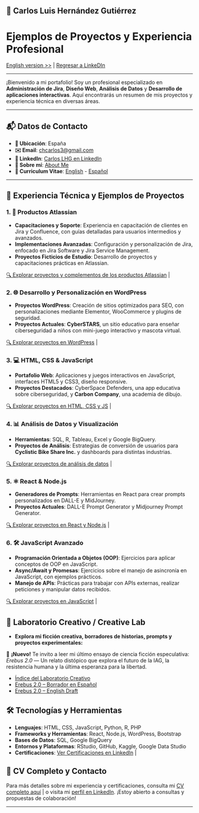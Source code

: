 ## 🚀 Carlos Luis Hernández Gutiérrez

# Ejemplos de Proyectos y Experiencia Profesional

[English version >>](/README.md) | [Regresar a  LinkeDIn](https://www.linkedin.com/in/carloslhg)

---

¡Bienvenido a mi portafolio! Soy un profesional especializado en **Administración de Jira**, **Diseño Web**, **Análisis de Datos** y **Desarrollo de aplicaciones interactivas**. Aquí encontrarás un resumen de mis proyectos y experiencia técnica en diversas áreas.

---

## 📬 Datos de Contacto

- **📍 Ubicación**: España
- **✉️ Email**: chcarlos3@gmail.com
- **🔗 LinkedIn**: [Carlos LHG en LinkedIn](https://www.linkedin.com/in/carloslhg)
- **👤 Sobre mí**: [About Me](./About)
- **👤 Curriculum Vitae**: [English](./About/CV/README.md) - [Español](./About/CV/CV-es.md)

---

## 💼 Experiencia Técnica y Ejemplos de Proyectos

### 1. **📝 Productos Atlassian**
   - **Capacitaciones y Soporte**: Experiencia en capacitación de clientes en Jira y Confluence, con guías detalladas para usuarios intermedios y avanzados.
   - **Implementaciones Avanzadas**: Configuración y personalización de Jira, enfocado en Jira Software y Jira Service Management.
   - **Proyectos Ficticios de Estudio**: Desarrollo de proyectos y capacitaciones prácticas en Atlassian.

   [🔍 Explorar proyectos y complementos de los productos Atlassian](./Atlassian/README-es) |

### 2. **🌐 Desarrollo y Personalización en WordPress**
   - **Proyectos WordPress**: Creación de sitios optimizados para SEO, con personalizaciones mediante Elementor, WooCommerce y plugins de seguridad.
   - **Proyectos Actuales**: **CyberSTARS**, un sitio educativo para enseñar ciberseguridad a niños con mini-juego interactivo y mascota virtual.

   [🔍 Explorar proyectos en WordPress](./WordPress%20Development/) |

### 3. **💻 HTML, CSS & JavaScript**
   - **Portafolio Web**: Aplicaciones y juegos interactivos en JavaScript, interfaces HTML5 y CSS3, diseño responsive.
   - **Proyectos Destacados**: CyberSpace Defenders, una app educativa sobre ciberseguridad, y **Carbon Company**, una academia de dibujo.

   [🔍 Explorar proyectos en HTML, CSS y JS](./HTML%20CSS%20&%20JS%20Projects/README-es) |

### 4. **📊 Análisis de Datos y Visualización**
   - **Herramientas**: SQL, R, Tableau, Excel y Google BigQuery.
   - **Proyectos de Análisis**: Estrategias de conversión de usuarios para **Cyclistic Bike Share Inc.** y dashboards para distintas industrias.

   [🔍 Explorar proyectos de análisis de datos](./Data%20Analysis%20Projects/) |

### 5. **⚛️ React & Node.js**
   - **Generadores de Prompts**: Herramientas en React para crear prompts personalizados en DALL-E y MidJourney.
   - **Proyectos Actuales**: DALL-E Prompt Generator y Midjourney Prompt Generator.

   [🔍 Explorar proyectos en React y Node.js](./React%20&%20Node.js%20Projects/README-es) |

### 6. **🛠️ JavaScript Avanzado**
   - **Programación Orientada a Objetos (OOP)**: Ejercicios para aplicar conceptos de OOP en JavaScript.
   - **Async/Await y Promesas**: Ejercicios sobre el manejo de asincronía en JavaScript, con ejemplos prácticos.
   - **Manejo de APIs**: Prácticas para trabajar con APIs externas, realizar peticiones y manipular datos recibidos.

   [🔍 Explorar proyectos en JavaScript](./JavaScript%20Exercises/README-es) |

## 🧪 Laboratorio Creativo / Creative Lab
   - **Explora mi ficción creativa, borradores de historias, prompts y proyectos experimentales:**

  📖 **¡Nuevo!** Te invito a leer mi último ensayo de ciencia ficción especulativa:  
  _Erebus 2.0_ — Un relato distópico que explora el futuro de la IAG, la resistencia humana y la última esperanza para la libertad.

  - [Índice del Laboratorio Creativo](./laboratorio_Creativo/README_es.md)
  - [Erebus 2.0 – Borrador en Español](./erebus_2.0/ES/index.md)
  - [Erebus 2.0 – English Draft](./erebus_2.0/EN/index.md)

## 🛠️ Tecnologías y Herramientas
- **Lenguajes**: HTML, CSS, JavaScript, Python, R, PHP
- **Frameworks y Herramientas**: React, Node.js, WordPress, Bootstrap
- **Bases de Datos**: SQL, Google BigQuery
- **Entornos y Plataformas**: RStudio, GitHub, Kaggle, Google Data Studio
- **Certificaciones**: [Ver Certificaciones en LinkedIn](https://www.linkedin.com/in/carloslhg) |

## 📄 CV Completo y Contacto
Para más detalles sobre mi experiencia y certificaciones, consulta mi [CV completo aquí](./About/CV/) | o visita mi [perfil en LinkedIn](https://www.linkedin.com/in/carloslhg). ¡Estoy abierto a consultas y propuestas de colaboración!


---
